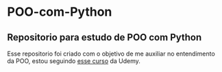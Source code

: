 # POO-com-Python
## Repositorio para estudo de POO com Python
Esse repositorio foi criado com o objetivo de me auxiliar no entendimento da POO, estou seguindo [esse curso](https://www.udemy.com/course/programacao-orientada-a-objetos-com-python/) da Udemy.